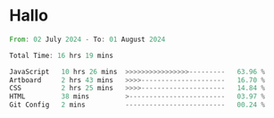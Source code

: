 # Hallo
<!--START_SECTION:waka-->

```rust
From: 02 July 2024 - To: 01 August 2024

Total Time: 16 hrs 19 mins

JavaScript   10 hrs 26 mins  >>>>>>>>>>>>>>>>---------   63.96 %
Artboard     2 hrs 43 mins   >>>>---------------------   16.70 %
CSS          2 hrs 25 mins   >>>>---------------------   14.84 %
HTML         38 mins         >------------------------   03.97 %
Git Config   2 mins          -------------------------   00.24 %
```

<!--END_SECTION:waka-->
